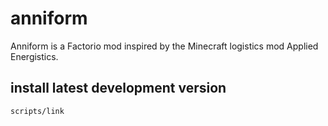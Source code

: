 # anniform
Anniform is a Factorio mod inspired by the Minecraft logistics mod Applied Energistics.
## install latest development version
```scripts/link```
